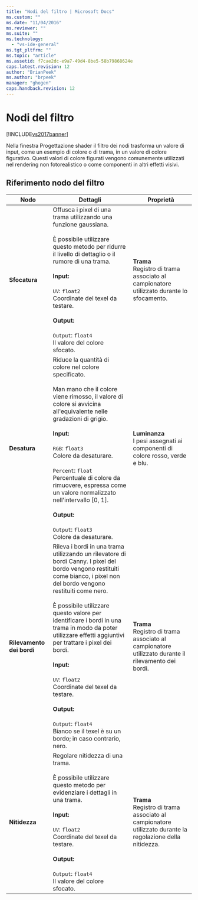 ```yaml
---
title: "Nodi del filtro | Microsoft Docs"
ms.custom: ""
ms.date: "11/04/2016"
ms.reviewer: ""
ms.suite: ""
ms.technology: 
  - "vs-ide-general"
ms.tgt_pltfrm: ""
ms.topic: "article"
ms.assetid: f7cae2dc-e9a7-49d4-8be5-58b79868624e
caps.latest.revision: 12
author: "BrianPeek"
ms.author: "brpeek"
manager: "ghogen"
caps.handback.revision: 12
---
```

# Nodi del filtro
[!INCLUDE[vs2017banner](../code-quality/includes/vs2017banner.md)]

Nella finestra Progettazione shader il filtro dei nodi trasforma un valore di input, come un esempio di colore o di trama, in un valore di colore figurativo.  Questi valori di colore figurati vengono comunemente utilizzati nel rendering non fotorealistico o come componenti in altri effetti visivi.  
  
## Riferimento nodo del filtro  
  
|Nodo|Dettagli|Proprietà|  
|----------|--------------|---------------|  
|**Sfocatura**|Offusca i pixel di una trama utilizzando una funzione gaussiana.<br /><br /> È possibile utilizzare questo metodo per ridurre il livello di dettaglio o il rumore di una trama.<br /><br /> **Input:**<br /><br /> `UV`: `float2`<br /> Coordinate del texel da testare.<br /><br /> **Output:**<br /><br /> `Output`: `float4`<br /> Il valore del colore sfocato.|**Trama**<br /> Registro di trama associato al campionatore utilizzato durante lo sfocamento.|  
|**Desatura**|Riduce la quantità di colore nel colore specificato.<br /><br /> Man mano che il colore viene rimosso, il valore di colore si avvicina all'equivalente nelle gradazioni di grigio.<br /><br /> **Input:**<br /><br /> `RGB`: `float3`<br /> Colore da desaturare.<br /><br /> `Percent`: `float`<br /> Percentuale di colore da rimuovere, espressa come un valore normalizzato nell'intervallo \[0, 1\].<br /><br /> **Output:**<br /><br /> `Output`: `float3`<br /> Colore da desaturare.|**Luminanza**<br /> I pesi assegnati ai componenti di colore rosso, verde e blu.|  
|**Rilevamento dei bordi**|Rileva i bordi in una trama utilizzando un rilevatore di bordi Canny.  I pixel del bordo vengono restituiti come bianco, i pixel non del bordo vengono restituiti come nero.<br /><br /> È possibile utilizzare questo valore per identificare i bordi in una trama in modo da poter utilizzare effetti aggiuntivi per trattare i pixel dei bordi.<br /><br /> **Input:**<br /><br /> `UV`: `float2`<br /> Coordinate del texel da testare.<br /><br /> **Output:**<br /><br /> `Output`: `float4`<br /> Bianco se il texel è su un bordo; in caso contrario, nero.|**Trama**<br /> Registro di trama associato al campionatore utilizzato durante il rilevamento dei bordi.|  
|**Nitidezza**|Regolare nitidezza di una trama.<br /><br /> È possibile utilizzare questo metodo per evidenziare i dettagli in una trama.<br /><br /> **Input:**<br /><br /> `UV`: `float2`<br /> Coordinate del texel da testare.<br /><br /> **Output:**<br /><br /> `Output`: `float4`<br /> Il valore del colore sfocato.|**Trama**<br /> Registro di trama associato al campionatore utilizzato durante la regolazione della nitidezza.|